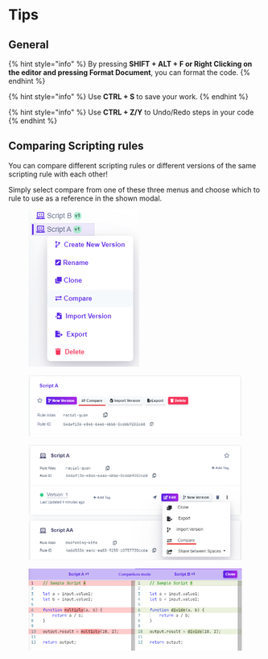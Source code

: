 # Tips

## General

{% hint style="info" %}
By pressing **SHIFT + ALT + F or Right Clicking on the editor and pressing Format Document**, you can format the code.
{% endhint %}

{% hint style="info" %}
Use **CTRL + S** to save your work.
{% endhint %}

{% hint style="info" %}
Use **CTRL + Z/Y** to Undo/Redo steps in your code
{% endhint %}

## Comparing Scripting rules

You can compare different scripting rules or different versions of the same scripting rule with each other!

Simply select compare from one of these three menus and choose which to rule to use as a reference in the shown modal.

<figure><img src="../.gitbook/assets/image (7).png" alt=""><figcaption></figcaption></figure>

<figure><img src="../.gitbook/assets/image (4).png" alt=""><figcaption></figcaption></figure>

<figure><img src="../.gitbook/assets/image (6).png" alt=""><figcaption></figcaption></figure>

<figure><img src="../.gitbook/assets/image (1) (2).png" alt=""><figcaption></figcaption></figure>
